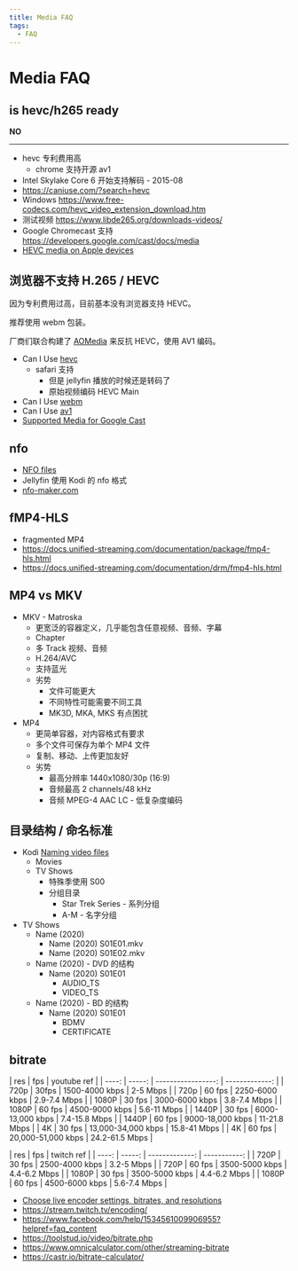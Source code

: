 ```yaml
---
title: Media FAQ
tags:
  - FAQ
---
```


# Media FAQ

## is hevc/h265 ready

**NO**

---

- hevc 专利费用高
  - chrome 支持开源 av1
- Intel Skylake Core 6 开始支持解码 - 2015-08
- https://caniuse.com/?search=hevc
- Windows https://www.free-codecs.com/hevc_video_extension_download.htm
- 测试视频 https://www.libde265.org/downloads-videos/
- Google Chromecast 支持 https://developers.google.com/cast/docs/media
- [HEVC media on Apple devices](https://support.apple.com/en-hk/HT207022)

## 浏览器不支持 H.265 / HEVC

因为专利费用过高，目前基本没有浏览器支持 HEVC。

推荐使用 webm 包装。

厂商们联合构建了 [AOMedia](https://aomedia.org/about/) 来反抗 HEVC，使用 AV1 编码。

- Can I Use [hevc](https://caniuse.com/hevc)
  - safari 支持
    - 但是 jellyfin 播放的时候还是转码了
    - 原始视频编码 HEVC Main
- Can I Use [webm](https://caniuse.com/webm/embed/)
- Can I Use [av1](https://caniuse.com/av1)
- [Supported Media for Google Cast](https://developers.google.com/cast/docs/media)

## nfo

- [NFO files](https://kodi.wiki/view/NFO_files)
- Jellyfin 使用 Kodi 的 nfo 格式
- [nfo-maker.com](https://nfo-maker.com/)

## fMP4-HLS

- fragmented MP4
- https://docs.unified-streaming.com/documentation/package/fmp4-hls.html
- https://docs.unified-streaming.com/documentation/drm/fmp4-hls.html

## MP4 vs MKV

- MKV - Matroska
  - 更宽泛的容器定义，几乎能包含任意视频、音频、字幕
  - Chapter
  - 多 Track 视频、音频
  - H.264/AVC
  - 支持蓝光
  - 劣势
    - 文件可能更大
    - 不同特性可能需要不同工具
    - MK3D, MKA, MKS 有点困扰
- MP4
  - 更简单容器，对内容格式有要求
  - 多个文件可保存为单个 MP4 文件
  - 复制、移动、上传更加友好
  - 劣势
    - 最高分辨率 1440x1080/30p (16:9)
    - 音频最高 2 channels/48 kHz
    - 音频 MPEG-4 AAC LC - 低复杂度编码

## 目录结构 / 命名标准

- Kodi [Naming video files](https://kodi.wiki/view/Naming_video_files)
  - Movies
  - TV Shows
    - 特殊季使用 S00
    - 分组目录
      - Star Trek Series - 系列分组
      - A-M - 名字分组
- TV Shows
  - Name (2020)
    - Name (2020) S01E01.mkv
    - Name (2020) S01E02.mkv
  - Name (2020) - DVD 的结构
    - Name (2020) S01E01
      - AUDIO_TS
      - VIDEO_TS
  - Name (2020) - BD 的结构
    - Name (2020) S01E01
      - BDMV
      - CERTIFICATE

## bitrate

|   res |    fps |        youtube ref |
| ----: | -----: | -----------------: | -------------: |
|  720p |  30fps |     1500-4000 kbps |       2-5 Mbps |
|  720p | 60 fps |     2250-6000 kbps |   2.9-7.4 Mbps |
| 1080P | 30 fps |     3000-6000 kbps |   3.8-7.4 Mbps |
| 1080P | 60 fps |     4500-9000 kbps |    5.6-11 Mbps |
| 1440P | 30 fps |   6000-13,000 kbps |  7.4-15.8 Mbps |
| 1440P | 60 fps |   9000-18,000 kbps |   11-21.8 Mbps |
|    4K | 30 fps | 13,000-34,000 kbps |   15.8-41 Mbps |
|    4K | 60 fps | 20,000-51,000 kbps | 24.2-61.5 Mbps |

|   res |    fps |     twitch ref |
| ----: | -----: | -------------: | -----------: |
|  720P | 30 fps | 2500-4000 kbps |   3.2-5 Mbps |
|  720P | 60 fps | 3500-5000 kbps | 4.4-6.2 Mbps |
| 1080P | 30 fps | 3500-5000 kbps | 4.4-6.2 Mbps |
| 1080P | 60 fps | 4500-6000 kbps | 5.6-7.4 Mbps |

- [Choose live encoder settings, bitrates, and resolutions](https://support.google.com/youtube/answer/2853702?hl=en#zippy=%2Ck-p-fps%2Cp-fps%2Cp)
- https://stream.twitch.tv/encoding/
- https://www.facebook.com/help/1534561009906955?helpref=faq_content
- https://toolstud.io/video/bitrate.php
- https://www.omnicalculator.com/other/streaming-bitrate
- https://castr.io/bitrate-calculator/
